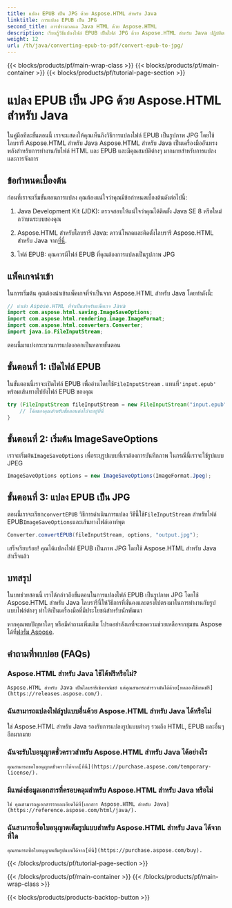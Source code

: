 ```yaml
---
title: แปลง EPUB เป็น JPG ด้วย Aspose.HTML สำหรับ Java
linktitle: การแปลง EPUB เป็น JPG
second_title: การประมวลผล Java HTML ด้วย Aspose.HTML
description: เรียนรู้วิธีแปลงไฟล์ EPUB เป็นไฟล์ JPG ด้วย Aspose.HTML สำหรับ Java ปฏิบัติตามคำแนะนำทีละขั้นตอนของเราเพื่อการแปลงไฟล์ที่ราบรื่น
weight: 12
url: /th/java/converting-epub-to-pdf/convert-epub-to-jpg/
---
```


{{< blocks/products/pf/main-wrap-class >}}
{{< blocks/products/pf/main-container >}}
{{< blocks/products/pf/tutorial-page-section >}}

# แปลง EPUB เป็น JPG ด้วย Aspose.HTML สำหรับ Java


ในคู่มือทีละขั้นตอนนี้ เราจะแสดงให้คุณเห็นถึงวิธีการแปลงไฟล์ EPUB เป็นรูปภาพ JPG โดยใช้ไลบรารี Aspose.HTML สำหรับ Java Aspose.HTML สำหรับ Java เป็นเครื่องมืออันทรงพลังสำหรับการทำงานกับไฟล์ HTML และ EPUB และมีคุณสมบัติต่างๆ มากมายสำหรับการแปลงและการจัดการ

## ข้อกำหนดเบื้องต้น

ก่อนที่เราจะเริ่มขั้นตอนการแปลง คุณต้องแน่ใจว่าคุณมีข้อกำหนดเบื้องต้นดังต่อไปนี้:

1. Java Development Kit (JDK): ตรวจสอบให้แน่ใจว่าคุณได้ติดตั้ง Java SE 8 หรือใหม่กว่าบนระบบของคุณ

2.  Aspose.HTML สำหรับไลบรารี Java: ดาวน์โหลดและติดตั้งไลบรารี Aspose.HTML สำหรับ Java จาก[ที่นี่](https://releases.aspose.com/html/java/).

3. ไฟล์ EPUB: คุณควรมีไฟล์ EPUB ที่คุณต้องการแปลงเป็นรูปภาพ JPG

## แพ็คเกจนำเข้า

ในการเริ่มต้น คุณต้องนำเข้าแพ็คเกจที่จำเป็นจาก Aspose.HTML สำหรับ Java โดยทำดังนี้:

```java
// นำเข้า Aspose.HTML ที่จำเป็นสำหรับแพ็คเกจ Java
import com.aspose.html.saving.ImageSaveOptions;
import com.aspose.html.rendering.image.ImageFormat;
import com.aspose.html.converters.Converter;
import java.io.FileInputStream;
```

ตอนนี้มาแบ่งกระบวนการแปลงออกเป็นหลายขั้นตอน

## ขั้นตอนที่ 1: เปิดไฟล์ EPUB

 ในขั้นตอนนี้เราจะเปิดไฟล์ EPUB เพื่ออ่านโดยใช้`FileInputStream` . แทนที่`'input.epub'` พร้อมเส้นทางไปยังไฟล์ EPUB ของคุณ

```java
try (FileInputStream fileInputStream = new FileInputStream("input.epub")) {
    // โค้ดของคุณสำหรับขั้นตอนต่อไปจะอยู่ที่นี่
}
```

## ขั้นตอนที่ 2: เริ่มต้น ImageSaveOptions

เราจะเริ่มต้น`ImageSaveOptions` เพื่อระบุรูปแบบที่เราต้องการบันทึกภาพ ในกรณีนี้เราจะใช้รูปแบบ JPEG

```java
ImageSaveOptions options = new ImageSaveOptions(ImageFormat.Jpeg);
```

## ขั้นตอนที่ 3: แปลง EPUB เป็น JPG

 ตอนนี้เราจะเรียก`convertEPUB` วิธีการดำเนินการแปลง วิธีนี้ใช้`FileInputStream` สำหรับไฟล์ EPUB`ImageSaveOptions`และเส้นทางไฟล์เอาท์พุต

```java
Converter.convertEPUB(fileInputStream, options, "output.jpg");
```

เสร็จเรียบร้อย! คุณได้แปลงไฟล์ EPUB เป็นภาพ JPG โดยใช้ Aspose.HTML สำหรับ Java สำเร็จแล้ว

## บทสรุป

ในบทช่วยสอนนี้ เราได้กล่าวถึงขั้นตอนในการแปลงไฟล์ EPUB เป็นรูปภาพ JPG โดยใช้ Aspose.HTML สำหรับ Java ไลบรารีนี้ให้วิธีการที่มั่นคงและตรงไปตรงมาในการทำงานกับรูปแบบไฟล์ต่างๆ ทำให้เป็นเครื่องมือที่มีประโยชน์สำหรับนักพัฒนา

 หากคุณพบปัญหาใดๆ หรือมีคำถามเพิ่มเติม โปรดอย่าลังเลที่จะขอความช่วยเหลือจากชุมชน Aspose ได้ที่[ฟอรั่ม Aspose](https://forum.aspose.com/).

## คำถามที่พบบ่อย (FAQs)

### Aspose.HTML สำหรับ Java ใช้ได้ฟรีหรือไม่?
    Aspose.HTML สำหรับ Java เป็นไลบรารีเชิงพาณิชย์ แต่คุณสามารถสำรวจมันได้ด้วย[ทดลองใช้งานฟรี](https://releases.aspose.com/).

### ฉันสามารถแปลงไฟล์รูปแบบอื่นด้วย Aspose.HTML สำหรับ Java ได้หรือไม่
   ใช่ Aspose.HTML สำหรับ Java รองรับการแปลงรูปแบบต่างๆ รวมถึง HTML, EPUB และอื่นๆ อีกมากมาย

### ฉันจะรับใบอนุญาตชั่วคราวสำหรับ Aspose.HTML สำหรับ Java ได้อย่างไร
    คุณสามารถขอใบอนุญาตชั่วคราวได้จาก[ที่นี่](https://purchase.aspose.com/temporary-license/).

### มีแหล่งข้อมูลเอกสารที่ครอบคลุมสำหรับ Aspose.HTML สำหรับ Java หรือไม่
    ใช่ คุณสามารถดูเอกสารรายละเอียดได้ที่[เอกสาร Aspose.HTML สำหรับ Java](https://reference.aspose.com/html/java/).

### ฉันสามารถซื้อใบอนุญาตเต็มรูปแบบสำหรับ Aspose.HTML สำหรับ Java ได้จากที่ใด
    คุณสามารถซื้อใบอนุญาตเต็มรูปแบบได้จาก[ที่นี่](https://purchase.aspose.com/buy).


{{< /blocks/products/pf/tutorial-page-section >}}

{{< /blocks/products/pf/main-container >}}
{{< /blocks/products/pf/main-wrap-class >}}

{{< blocks/products/products-backtop-button >}}
